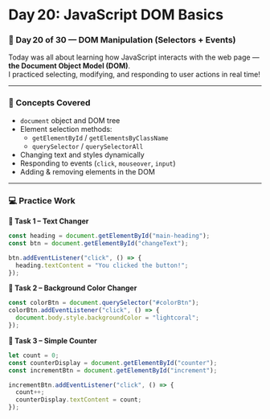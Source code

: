 # Day 20: JavaScript DOM Basics

### 📅 Day 20 of 30 — DOM Manipulation (Selectors + Events)

Today was all about learning how JavaScript interacts with the web page — **the Document Object Model (DOM)**.  
I practiced selecting, modifying, and responding to user actions in real time!

---

### 🔑 Concepts Covered
- `document` object and DOM tree  
- Element selection methods:
  - `getElementById` / `getElementsByClassName`
  - `querySelector` / `querySelectorAll`
- Changing text and styles dynamically  
- Responding to events (`click`, `mouseover`, `input`)  
- Adding & removing elements in the DOM  

---

### 💻 Practice Work

**🧩 Task 1 – Text Changer**
```javascript
const heading = document.getElementById("main-heading");
const btn = document.getElementById("changeText");

btn.addEventListener("click", () => {
  heading.textContent = "You clicked the button!";
});
```

**🧩  Task 2 – Background Color Changer**
```javascript
const colorBtn = document.querySelector("#colorBtn");
colorBtn.addEventListener("click", () => {
  document.body.style.backgroundColor = "lightcoral";
});
```

**🧩 Task 3 – Simple Counter**
```javascript
let count = 0;
const counterDisplay = document.getElementById("counter");
const incrementBtn = document.getElementById("increment");

incrementBtn.addEventListener("click", () => {
  count++;
  counterDisplay.textContent = count;
});
```